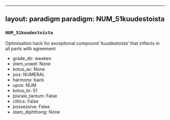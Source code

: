 
---
layout: paradigm
paradigm: NUM_51kuudestoista
---
### ` NUM_51kuudestoista `

Optimisation hack for exceptional compound ’kuudestoista’ that inflects in all parts with agreement
* grade_dir: weaken
* stem_vowel: None
* kotus_av: None
* pos: NUMERAL
* harmony: back
* upos: NUM
* kotus_tn: 51
* plurale_tantum: False
* clitics: False
* possessive: False
* stem_diphthong: None
